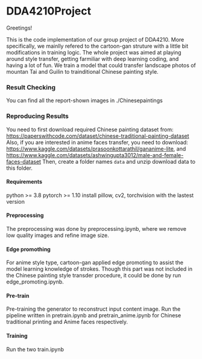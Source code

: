 # DDA4210Project

Greetings!

This is the code implementation of our group project of DDA4210. More specifically, we mainlly refered to the cartoon-gan struture with a little bit modifications in training logic. The whole project was aimed at playing around style transfer, getting farmiliar with deep learning coding, and having a lot of fun. We train a model that could transfer landscape photos of mountan Tai and Guilin to trainditional Chinese painting style. 

### Result Checking
You can find all the report-shown images in ./Chinesepaintings

### Reproducing Results
You need to first download required Chinese painting dataset from: https://paperswithcode.com/dataset/chinese-traditional-painting-dataset
Also, if you are interested in anime faces transfer, you need to download: https://www.kaggle.com/datasets/prasoonkottarathil/gananime-lite, and https://www.kaggle.com/datasets/ashwingupta3012/male-and-female-faces-dataset
Then, create a folder names `data` and unzip download data to this folder.

#### Requirements
python >= 3.8
pytorch >= 1.10
install pillow, cv2, torchvision with the lastest version

#### Preprocessing
The preprocessing was done by preprocessing.ipynb, where we remove low quality images and refine image size.

#### Edge promothing
For anime style type, cartoon-gan applied edge promoting to assist the model learning knowledge of strokes. Though this part was not included in the Chinese painting style transder procedure, it could be done by run edge_promoting.ipynb.

#### Pre-train
Pre-training the generator to reconstruct input content image. Run the pipeline written in pretrain.ipynb and pretrain_anime.ipynb for Chinese traditional printing and Anime faces respectively.

#### Training
Run the two train.ipynb

